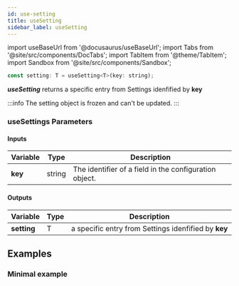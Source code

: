 ```yaml
---
id: use-setting
title: useSetting
sidebar_label: useSetting
---
```


import useBaseUrl from '@docusaurus/useBaseUrl';
import Tabs from '@site/src/components/DocTabs';
import TabItem from '@theme/TabItem';
import Sandbox from '@site/src/components/Sandbox';

```javascript
const setting: T = useSetting<T>(key: string);
```

**_useSetting_** returns a specific entry from Settings idenfified by **key**

:::info
The setting object is frozen and can't be updated.
:::

### useSettings Parameters

#### Inputs

| Variable | Type   | Description                                            |
| -------- | ------ | ------------------------------------------------------ |
| **key**      | string | The identifier of a field in the configuration object. |

#### Outputs

| Variable | Type | Description                                          |
| -------- | ---- | ---------------------------------------------------- |
| **setting**  | T    | a specific entry from Settings idenfified by **key** |

## Examples

### Minimal example

<Tabs>
  <TabItem value="cra">
  <Sandbox
    name="cra-app-settings"
    height="600"
    modules={['/src/Main.tsx', '/src/settings.ts', '/src/index.tsx']}
  />
  </TabItem>
  <TabItem value="next">
  <Sandbox
    name="next-app-settings"
    height="600"
    modules={['/src/pages/index.tsx', '/src/settings.ts', '/src/pages/_app.tsx']}
  />  
  </TabItem>
</Tabs>
